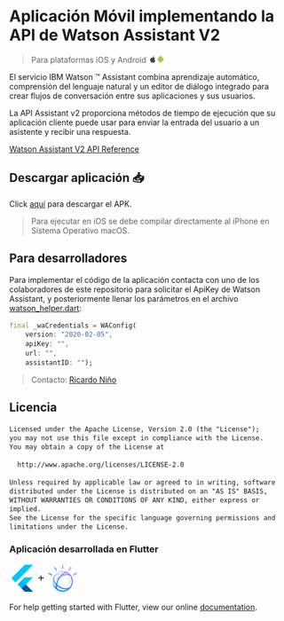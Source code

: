 # Aplicación Móvil implementando la API de Watson Assistant V2 

> <p>Para plataformas iOS y Android  <img width="3.3%" src="assets/apple.jpg"><img width="2.7%" src="assets/android.png"></p>

El servicio IBM Watson ™ Assistant combina aprendizaje automático, comprensión del lenguaje natural y un editor de diálogo integrado para crear flujos de conversación entre sus aplicaciones y sus usuarios.

La API Assistant v2 proporciona métodos de tiempo de ejecución que su aplicación cliente puede usar para enviar la entrada del usuario a un asistente y recibir una respuesta.

[Watson Assistant V2 API Reference](https://cloud.ibm.com/apidocs/assistant/assistant-v2)

## Descargar aplicación 📥

Click [aquí]() para descargar el APK.
> Para ejecutar en iOS se debe compilar directamente al iPhone en Sistema Operativo macOS.

## Para desarrolladores

Para implementar el código de la aplicación contacta con uno de los colaboradores de este repositorio para solicitar el ApiKey de Watson Assistant, y posteriormente llenar los parámetros en el archivo [watson_helper.dart](lib/data/watson_helper.dart):

```dart
final _waCredentials = WAConfig(
    version: "2020-02-05",
    apiKey: "",
    url: "",
    assistantID: "");
```

> Contacto: [Ricardo Niño](https://www.linkedin.com/in/ricardonino/)

## Licencia

    Licensed under the Apache License, Version 2.0 (the "License");
    you may not use this file except in compliance with the License.
    You may obtain a copy of the License at

      http://www.apache.org/licenses/LICENSE-2.0

    Unless required by applicable law or agreed to in writing, software
    distributed under the License is distributed on an "AS IS" BASIS,
    WITHOUT WARRANTIES OR CONDITIONS OF ANY KIND, either express or implied.
    See the License for the specific language governing permissions and
    limitations under the License.

### Aplicación desarrollada en Flutter

<p align="left">
  <img width="25%" src="assets/flutter_watson.png">
</p>

For help getting started with Flutter, view our online [documentation](https://flutter.dev/).
